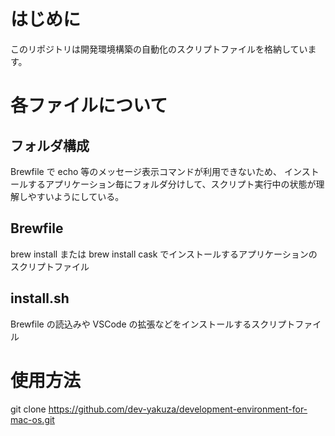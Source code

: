 # はじめに

このリポジトリは開発環境構築の自動化のスクリプトファイルを格納しています。

# 各ファイルについて

## フォルダ構成

Brewfile で echo 等のメッセージ表示コマンドが利用できないため、
インストールするアプリケーション毎にフォルダ分けして、スクリプト実行中の状態が理解しやすいようにしている。

## Brewfile

brew install または brew install cask でインストールするアプリケーションのスクリプトファイル

## install.sh

Brewfile の読込みや VSCode の拡張などをインストールするスクリプトファイル

# 使用方法

git clone https://github.com/dev-yakuza/development-environment-for-mac-os.git
